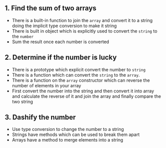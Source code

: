 ## 1. Find the sum of two arrays

- There is a built-in function to join the `array` and convert it to a string doing the implicit type conversion to make it string
- There is built in object which is explicitly used to convert the `string` to the `number`
- Sum the result once each number is converted

## 2. Determine if the number is lucky

- There is a prototype which explicit convert the number to `string`
- There is a function which can convert the `string` to the `array`.
- There is a function on the `array` constructor which can reverse the number of elements in your array
- First convert the number into the string and then convert it into array and calculate the reverse of it and join the array and finally compare the two string

## 3. Dashify the number

- Use type conversion to change the number to a string
- Strings have methods which can be used to break them apart
- Arrays have a method to merge elements into a string
